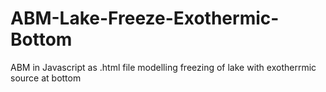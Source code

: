 # ABM-Lake-Freeze-Exothermic-Bottom
ABM in Javascript as .html file modelling freezing of lake with exotherrmic source at bottom
